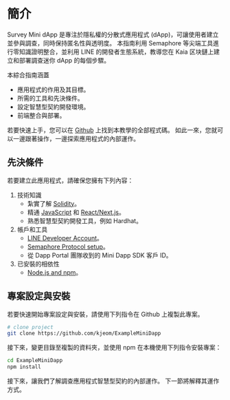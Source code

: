 # 簡介

Survey Mini dApp 是專注於隱私權的分散式應用程式 (dApp)，可讓使用者建立並參與調查，同時保持匿名性與透明度。 本指南利用 Semaphore 等尖端工具進行零知識證明整合，並利用 LINE 的開發者生態系統，教導您在 Kaia 区块鏈上建立和部署調查迷你 dApp 的每個步驟。

本綜合指南涵蓋

- 應用程式的作用及其目標。
- 所需的工具和先決條件。
- 設定智慧型契約開發環境。
- 前端整合與部署。

若要快速上手，您可以在 [Github](https://github.com/kjeom/ExampleMiniDapp) 上找到本教學的全部程式碼。 如此一來，您就可以一邊跟著操作，一邊探索應用程式的內部運作。

## 先決條件<a id="prerequisite"></a>

若要建立此應用程式，請確保您擁有下列內容：

1. 技術知識
   - 紮實了解 [Solidity](https://www.tutorialspoint.com/solidity/index.htm)。
   - 精通 [JavaScript](https://www.w3schools.com/js/default.asp) 和 [React/Next.js](https://www.w3schools.com/REACT/DEFAULT.ASP)。
   - 熟悉智慧型契約開發工具，例如 Hardhat。
2. 帳戶和工具
   - [LINE Developer Account](https://developers.line.biz/en/)。
   - [Semaphore Protocol setup](https://docs.semaphore.pse.dev/getting-started)。
   - 從 Dapp Portal 團隊收到的 Mini Dapp SDK 客戶 ID。
3. 已安裝的相依性
   - [Node.js and npm](https://docs.npmjs.com/downloading-and-installing-node-js-and-npm)。

## 專案設定與安裝<a id="project-setup-installation"></a>

若要快速開始專案設定與安裝，請使用下列指令在 Github 上複製此專案。

```bash
# clone project
git clone https://github.com/kjeom/ExampleMiniDapp
```

接下來，變更目錄至複製的資料夾，並使用 npm 在本機使用下列指令安裝專案：

```bash
cd ExampleMiniDapp
npm install
```

接下來，讓我們了解調查應用程式智慧型契約的內部運作。 下一節將解釋其運作方式。

